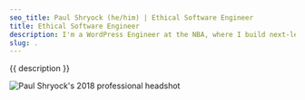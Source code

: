 ```yaml
---
seo_title: Paul Shryock (he/him) | Ethical Software Engineer
title: Ethical Software Engineer
description: I'm a WordPress Engineer at the NBA, where I build next-level CMS authoring experiences. I always aim to make the web more accessible, inclusive, and ethical.
slug: .
---
```

{{ description }}

![Paul Shryock's 2018 professional headshot](/img/headshots/paul-shryock-2018-avatar-office.png)